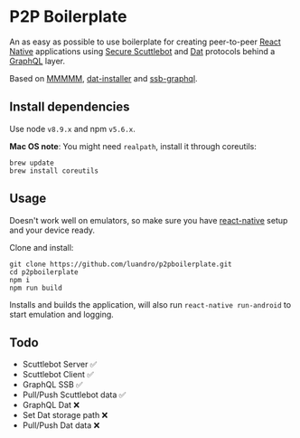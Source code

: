 # P2P Boilerplate

An as easy as possible to use boilerplate for creating peer-to-peer [React Native](https://facebook.github.io/react-native/) applications using [Secure Scuttlebot](https://scuttlebot.io/) and [Dat](https://datproject.org) protocols behind a [GraphQL](http://graphql.org/) layer.

Based on [MMMMM](https://github.com/staltz/mmmmm-mobile), [dat-installer](https://github.com/staltz/dat-installer) and [ssb-graphql](https://github.com/stanleyjones/ssb-graphql).


## Install dependencies

Use node `v8.9.x` and npm `v5.6.x`.

**Mac OS note**: You might need `realpath`, install it through coreutils:

```
brew update
brew install coreutils
```


## Usage

Doesn't work well on emulators, so make sure you have [react-native](https://facebook.github.io/react-native/) setup and your device ready.

Clone and install:
```
git clone https://github.com/luandro/p2pboilerplate.git
cd p2pboilerplate
npm i
npm run build
```

Installs and builds the application, will also run `react-native run-android` to start emulation and logging.

## Todo


- Scuttlebot Server :white_check_mark:
- Scuttlebot Client :white_check_mark:
- GraphQL SSB :white_check_mark:
- Pull/Push Scuttlebot data :white_check_mark:
- GraphQL Dat :x:
- Set Dat storage path :x:
- Pull/Push Dat data :x:
